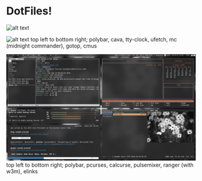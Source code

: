 # DotFiles!
![alt text](https://raw.githubusercontent.com/smyjpmu/DotFiles/master/2019-01-17_23-32-44.png)

![alt text](https://raw.githubusercontent.com/smyjpmu/DotFiles/master/2019-01-17_23-37-24.png)
top left to bottom right; polybar, cava, tty-clock, ufetch, mc (midnight commander), gotop, cmus

![alt text](https://raw.githubusercontent.com/Im-Nameless/DotFiles/master/2018-10-21_12-29-57.png)
top left to bottom right; polybar, pcurses, calcurse, pulsemixer, ranger (with w3m), elinks
